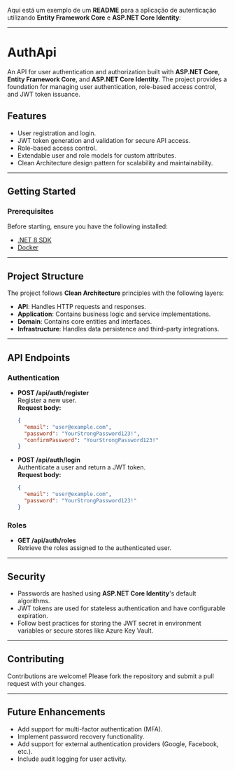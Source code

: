Aqui está um exemplo de um **README** para a aplicação de autenticação utilizando **Entity Framework Core** e **ASP.NET Core Identity**:

---

# AuthApi  

An API for user authentication and authorization built with **ASP.NET Core**, **Entity Framework Core**, and **ASP.NET Core Identity**. The project provides a foundation for managing user authentication, role-based access control, and JWT token issuance.

## Features  
- User registration and login.  
- JWT token generation and validation for secure API access.  
- Role-based access control.  
- Extendable user and role models for custom attributes.  
- Clean Architecture design pattern for scalability and maintainability.  

---

## Getting Started  

### Prerequisites  
Before starting, ensure you have the following installed:  
- [.NET 8 SDK](https://dotnet.microsoft.com/download/dotnet/8.0)  
- [Docker]([https://www.microsoft.com/en-us/sql-server/sql-server-downloads](https://www.docker.com/))

---

## Project Structure  

The project follows **Clean Architecture** principles with the following layers:  

- **API**: Handles HTTP requests and responses.  
- **Application**: Contains business logic and service implementations.  
- **Domain**: Contains core entities and interfaces.  
- **Infrastructure**: Handles data persistence and third-party integrations.  

---

## API Endpoints  

### Authentication  
- **POST /api/auth/register**  
  Register a new user.  
  **Request body:**  
  ```json  
  {  
    "email": "user@example.com",  
    "password": "YourStrongPassword123!",  
    "confirmPassword": "YourStrongPassword123!"  
  }  
  ```  

- **POST /api/auth/login**  
  Authenticate a user and return a JWT token.  
  **Request body:**  
  ```json  
  {  
    "email": "user@example.com",  
    "password": "YourStrongPassword123!"  
  }  
  ```  

### Roles  
- **GET /api/auth/roles**  
  Retrieve the roles assigned to the authenticated user.  

---

## Security  

- Passwords are hashed using **ASP.NET Core Identity**'s default algorithms.  
- JWT tokens are used for stateless authentication and have configurable expiration.  
- Follow best practices for storing the JWT secret in environment variables or secure stores like Azure Key Vault.  

---

## Contributing  

Contributions are welcome! Please fork the repository and submit a pull request with your changes.  

---

## Future Enhancements  
- Add support for multi-factor authentication (MFA).  
- Implement password recovery functionality.  
- Add support for external authentication providers (Google, Facebook, etc.).  
- Include audit logging for user activity.  
